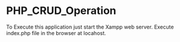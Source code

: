 # PHP_CRUD_Operation

To Execute this application just start the Xampp web server.
Execute index.php file in the browser at locahost.
